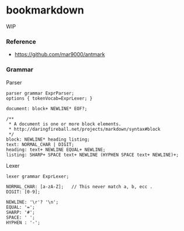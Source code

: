 bookmarkdown
============
WIP
### Reference
- https://github.com/mar9000/antmark

### Grammar
Parser
```antlr
parser grammar ExprParser;
options { tokenVocab=ExprLexer; }

document: block+ NEWLINE* EOF?;

/**
 * A document is one or more block elements.
 * http://daringfireball.net/projects/markdown/syntax#block
 */
block: NEWLINE* heading listing;
text: NORMAL_CHAR | DIGIT;
heading: text+ NEWLINE EQUAL+ NEWLINE;
listing: SHARP+ SPACE text+ NEWLINE (HYPHEN SPACE text+ NEWLINE)+;
```
Lexer
```antlr
lexer grammar ExprLexer;

NORMAL_CHAR: [a-zA-Z];   // This never match a, b, ecc .
DIGIT: [0-9];

NEWLINE: '\r'? '\n';
EQUAL: '=';
SHARP: '#';
SPACE: ' ';
HYPHEN : '-';
```
